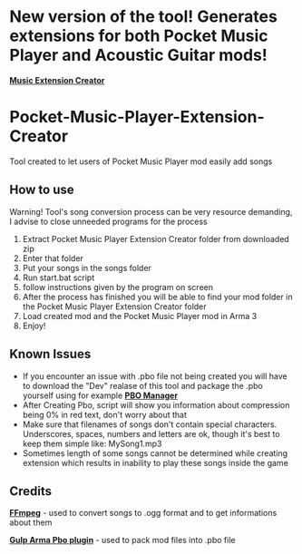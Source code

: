 # New version of the tool! Generates extensions for both Pocket Music Player and Acoustic Guitar mods!
**[Music Extension Creator](https://github.com/Hubix9/Acoustic-Guitar-Extension-Creator)**

# Pocket-Music-Player-Extension-Creator
Tool created to let users of Pocket Music Player mod easily add songs



## How to use

Warning! Tool's song conversion process can be very resource demanding, I advise to close unneeded programs for the process

1. Extract Pocket Music Player Extension Creator folder from downloaded zip
2. Enter that folder
3. Put your songs in the songs folder
4. Run start.bat script
5. follow instructions given by the program on screen
6. After the process has finished you will be able to find your mod folder in the Pocket Music Player Extension Creator folder
7. Load created mod and the Pocket Music Player mod in Arma 3
8. Enjoy!


## Known Issues
* If you encounter an issue with .pbo file not being created you will have to download the "Dev" realase of this tool and package the .pbo yourself using for example **[PBO Manager](http://www.armaholic.com/page.php?id=16369)**
* After Creating Pbo, script will show you information about compression being 0% in red text, don't worry about that
* Make sure that filenames of songs don't contain special characters. Underscores, spaces, numbers and letters are ok, though it's best to keep them simple like: MySong1.mp3
* Sometimes length of some songs cannot be determined while creating extension which results in inability to play these songs inside the game

## Credits
**[FFmpeg](https://www.ffmpeg.org/)** - used to convert songs to .ogg format and to get informations about them

**[Gulp Arma Pbo plugin](https://github.com/winseros/gulp-armapbo-plugin)** - used to pack mod files into .pbo file
